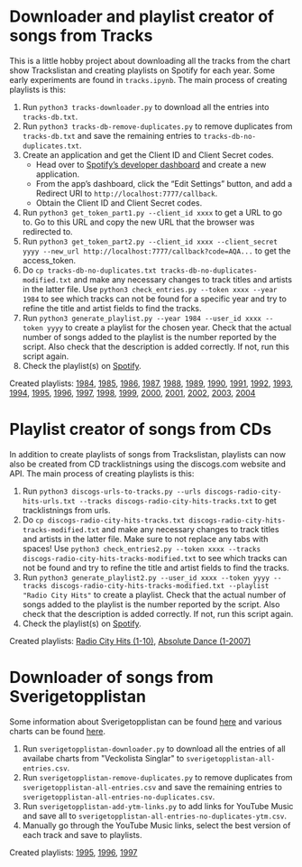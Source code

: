 # Downloader and playlist creator of songs from Tracks

This is a little hobby project about downloading all the tracks from the chart show Trackslistan and creating playlists on Spotify for each year. Some early experiments are found in `tracks.ipynb`. The main process of creating playlists is this:

1. Run `python3 tracks-downloader.py` to download all the entries into `tracks-db.txt`.
2. Run `python3 tracks-db-remove-duplicates.py` to remove duplicates from `tracks-db.txt` and save the remaining entries to `tracks-db-no-duplicates.txt`.
3. Create an application and get the Client ID and Client Secret codes.
   - Head over to [Spotify’s developer dashboard](https://developer.spotify.com/dashboard/) and create a new application.
   - From the app’s dashboard, click the “Edit Settings” button, and add a Redirect URI to `http://localhost:7777/callback`.
   - Obtain the Client ID and Client Secret codes.
4. Run `python3 get_token_part1.py --client_id xxxx` to get a URL to go to. Go to this URL and copy the new URL that the browser was redirected to.
5. Run `python3 get_token_part2.py --client_id xxxx --client_secret yyyy --new_url http://localhost:7777/callback?code=AQA...` to get the access_token.
6. Do `cp tracks-db-no-duplicates.txt tracks-db-no-duplicates-modified.txt` and make any necessary changes to track titles and artists in the latter file. Use `python3 check_entries.py --token xxxx --year 1984` to see which tracks can not be found for a specific year and try to refine the title and artist fields to find the tracks.
7. Run `python3 generate_playlist.py --year 1984 --user_id xxxx --token yyyy` to create a playlist for the chosen year. Check that the actual number of songs added to the playlist is the number reported by the script. Also check that the description is added correctly. If not, run this script again.
8. Check the playlist(s) on [Spotify](https://open.spotify.com/).

Created playlists: 
[1984](https://open.spotify.com/playlist/67pojpAPXQyuJoWcrux7l7?si=789c4d0ff75d4e87), 
[1985](https://open.spotify.com/playlist/3kIzWFkqs9mJLF0rFoaWGC?si=50385ee944e34a5b),
[1986](https://open.spotify.com/playlist/5pgDslSqmqrBc7WbNnZAXT?si=e2d1cec91f974d77),
[1987](https://open.spotify.com/playlist/0tpCSF6NMNqLIP4RtOzUtD?si=300a842bf4884d36),
[1988](https://open.spotify.com/playlist/11Ho0qfPpE5EPlUJLADRbr?si=ca021da263ac48c0),
[1989](https://open.spotify.com/playlist/3LtpewojvCzYAkhYmDiOkb?si=8b7bbb77fc274ad8),
[1990](https://open.spotify.com/playlist/3MtaDfkyOUMn7mnsJPruM3?si=f6fdb56add374183),
[1991](https://open.spotify.com/playlist/4IJDLK5dkBdGsV4tXm5TVf?si=95f50a737e774b19),
[1992](https://open.spotify.com/playlist/6SxEsQ9APgcJpu2X53OTEv?si=15bb650ba091406e),
[1993](https://open.spotify.com/playlist/2sGwsQ38uNd3AbjKpjx5dj?si=fbb4be5230bf46a4),
[1994](https://open.spotify.com/playlist/5XiBjEIQcV0bbBmUHC3fhF?si=f187b8a8defa41ca),
[1995](https://open.spotify.com/playlist/7GwKO47RhIays4UVzzs8Hz?si=2508208b96df427f),
[1996](https://open.spotify.com/playlist/1EhhbvIV5XKUvnii14hcBg?si=0504db68770c4ab9),
[1997](https://open.spotify.com/playlist/2u4wWidtrza84XsmBO2M4j?si=84213881a81e4e6d),
[1998](https://open.spotify.com/playlist/2xhSoiBYsUAbjJ4PkFYYHj?si=fda008dd92df4fff),
[1999](https://open.spotify.com/playlist/5P86GioG3OSjlO3f8Vcp0U?si=7482d1c616b54c39),
[2000](https://open.spotify.com/playlist/4hVHOWNNlwS3A6lDdKNscA?si=e2eb81c8da604cc7),
[2001](https://open.spotify.com/playlist/7CDsEGz5CwUxMHn1dJOQcb?si=3d489a259a074712),
[2002](https://open.spotify.com/playlist/0IWLTdpAwMPbneNhVlq6t5?si=a38f002e2c314b1d),
[2003](https://open.spotify.com/playlist/7ph51Y36kPPGshrqwkAQFO?si=c57f179ee17d48e3),
[2004](https://open.spotify.com/playlist/3f8d6O7MmsZ6NFIlOHbS7Z?si=5R0NagpiQYCzJlV5ewp4Iw)

# Playlist creator of songs from CDs

In addition to create playlists of songs from Trackslistan, playlists can now also be created from CD tracklistnings using the discogs.com website and API. The main process of creating playlists is this:

1. Run `python3 discogs-urls-to-tracks.py --urls discogs-radio-city-hits-urls.txt --tracks discogs-radio-city-hits-tracks.txt` to get tracklistnings from urls.
2. Do `cp discogs-radio-city-hits-tracks.txt discogs-radio-city-hits-tracks-modified.txt` and make any necessary changes to track titles and artists in the latter file. Make sure to not replace any tabs with spaces! Use `python3 check_entries2.py --token xxxx --tracks discogs-radio-city-hits-tracks-modified.txt` to see which tracks can not be found and try to refine the title and artist fields to find the tracks.
3. Run `python3 generate_playlist2.py --user_id xxxx --token yyyy --tracks discogs-radio-city-hits-tracks-modified.txt --playlist "Radio City Hits"` to create a playlist. Check that the actual number of songs added to the playlist is the number reported by the script. Also check that the description is added correctly. If not, run this script again.
4. Check the playlist(s) on [Spotify](https://open.spotify.com/).

Created playlists: 
[Radio City Hits (1-10)](https://open.spotify.com/playlist/1BSz0xq4MCwBanQLFpHX24?si=7da0aab275ac4ae3), 
[Absolute Dance (1-2007)](https://open.spotify.com/playlist/5q6M85D8XqxCaKR5mTFmnl?si=e2a5dd04a54b4489)

# Downloader of songs from Sverigetopplistan

Some information about Sverigetopplistan can be found [here](https://www.ifpi.se/projekt/sverigetopplistan/) and various charts can be found [here](https://sverigetopplistan.se/).

1. Run `sverigetopplistan-downloader.py` to download all the entries of all availabe charts from "Veckolista Singlar" to `sverigetopplistan-all-entries.csv`.
2. Run `sverigetopplistan-remove-duplicates.py` to remove duplicates from `sverigetopplistan-all-entries.csv` and save the remaining entries to `sverigetopplistan-all-entries-no-duplicates.csv`.
3. Run `sverigetopplistan-add-ytm-links.py` to add links for YouTube Music and save all to `sverigetopplistan-all-entries-no-duplicates-ytm.csv`.
4. Manually go through the YouTube Music links, select the best version of each track and save to playlists.

Created playlists: 
[1995](https://music.youtube.com/playlist?list=PLXAZeIJ4Ux5r6WxrHhJoOhOoOQ3wJqIFz), 
[1996](https://music.youtube.com/playlist?list=PLXAZeIJ4Ux5p8gnx50-hJKeE33cZa4pP_),
[1997](https://music.youtube.com/playlist?list=PLXAZeIJ4Ux5qL-sZT2vPZLqoFQAQltyJm)